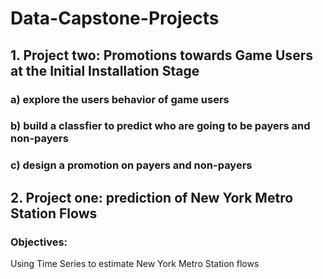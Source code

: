 # Data-Capstone-Projects

## 1. Project two: Promotions towards Game Users at the Initial Installation Stage

### a) explore the users behavior of game users
### b) build a classfier to predict who are going to be payers and non-payers
### c) design a promotion on payers and non-payers



## 2. Project one: prediction of New York Metro Station Flows

### Objectives: 
 Using Time Series to estimate New York Metro Station flows
